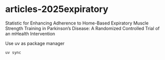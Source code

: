 # articles-2025expiratory
Statistic for Enhancing Adherence to Home-Based Expiratory Muscle Strength Training in Parkinson’s Disease: A Randomized Controlled Trial of an mHealth Intervention

Use uv as package manager
```
uv sync
```